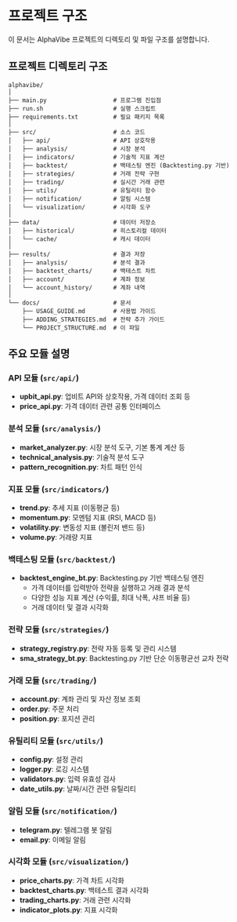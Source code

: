 # 프로젝트 구조

이 문서는 AlphaVibe 프로젝트의 디렉토리 및 파일 구조를 설명합니다.

## 프로젝트 디렉토리 구조

```
alphavibe/
│
├── main.py                   # 프로그램 진입점
├── run.sh                    # 실행 스크립트
├── requirements.txt          # 필요 패키지 목록
│
├── src/                      # 소스 코드
│   ├── api/                  # API 상호작용
│   ├── analysis/             # 시장 분석
│   ├── indicators/           # 기술적 지표 계산
│   ├── backtest/             # 백테스팅 엔진 (Backtesting.py 기반)
│   ├── strategies/           # 거래 전략 구현
│   ├── trading/              # 실시간 거래 관련
│   ├── utils/                # 유틸리티 함수
│   ├── notification/         # 알림 시스템
│   └── visualization/        # 시각화 도구
│
├── data/                     # 데이터 저장소
│   ├── historical/           # 히스토리컬 데이터
│   └── cache/                # 캐시 데이터
│
├── results/                  # 결과 저장
│   ├── analysis/             # 분석 결과
│   ├── backtest_charts/      # 백테스트 차트
│   ├── account/              # 계좌 정보
│   └── account_history/      # 계좌 내역
│
└── docs/                     # 문서
    ├── USAGE_GUIDE.md        # 사용법 가이드
    ├── ADDING_STRATEGIES.md  # 전략 추가 가이드
    └── PROJECT_STRUCTURE.md  # 이 파일
```

## 주요 모듈 설명

### API 모듈 (`src/api/`)

- **upbit_api.py**: 업비트 API와 상호작용, 가격 데이터 조회 등
- **price_api.py**: 가격 데이터 관련 공통 인터페이스

### 분석 모듈 (`src/analysis/`)

- **market_analyzer.py**: 시장 분석 도구, 기본 통계 계산 등
- **technical_analysis.py**: 기술적 분석 도구
- **pattern_recognition.py**: 차트 패턴 인식

### 지표 모듈 (`src/indicators/`)

- **trend.py**: 추세 지표 (이동평균 등)
- **momentum.py**: 모멘텀 지표 (RSI, MACD 등)
- **volatility.py**: 변동성 지표 (볼린저 밴드 등)
- **volume.py**: 거래량 지표

### 백테스팅 모듈 (`src/backtest/`)

- **backtest_engine_bt.py**: Backtesting.py 기반 백테스팅 엔진
  - 가격 데이터를 입력받아 전략을 실행하고 거래 결과 분석
  - 다양한 성능 지표 계산 (수익률, 최대 낙폭, 샤프 비율 등)
  - 거래 데이터 및 결과 시각화

### 전략 모듈 (`src/strategies/`)

- **strategy_registry.py**: 전략 자동 등록 및 관리 시스템
- **sma_strategy_bt.py**: Backtesting.py 기반 단순 이동평균선 교차 전략

### 거래 모듈 (`src/trading/`)

- **account.py**: 계좌 관리 및 자산 정보 조회
- **order.py**: 주문 처리
- **position.py**: 포지션 관리

### 유틸리티 모듈 (`src/utils/`)

- **config.py**: 설정 관리
- **logger.py**: 로깅 시스템
- **validators.py**: 입력 유효성 검사
- **date_utils.py**: 날짜/시간 관련 유틸리티

### 알림 모듈 (`src/notification/`)

- **telegram.py**: 텔레그램 봇 알림
- **email.py**: 이메일 알림

### 시각화 모듈 (`src/visualization/`)

- **price_charts.py**: 가격 차트 시각화
- **backtest_charts.py**: 백테스트 결과 시각화
- **trading_charts.py**: 거래 관련 시각화
- **indicator_plots.py**: 지표 시각화
